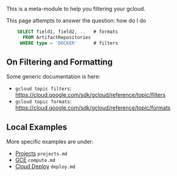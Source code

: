 This is a meta-module to help you filtering your gcloud.

This page attempts to answer the question: how do I do

```sql
    SELECT field1, field2, ..   # formats
      FROM ArtifactRepositories
     WHERE type = 'DOCKER'      # filters
```

## On Filtering and Formatting

Some generic documentation is here:

* `gcloud topic filters`: https://cloud.google.com/sdk/gcloud/reference/topic/filters
* `gcloud topic formats`: https://cloud.google.com/sdk/gcloud/reference/topic/formats
## Local Examples

More specific examples are under:

* [Projects](https://github.com/palladius/gcp-cheatsheets/blob/main/cheatsheets/gcloud/projects.md) `projects.md`
* [GCE](https://github.com/palladius/gcp-cheatsheets/blob/main/cheatsheets/gcloud/compute.md) `compute.md`
* [Cloud Deploy](https://github.com/palladius/gcp-cheatsheets/blob/main/cheatsheets/gcloud/deploy.md) `deploy.md`

